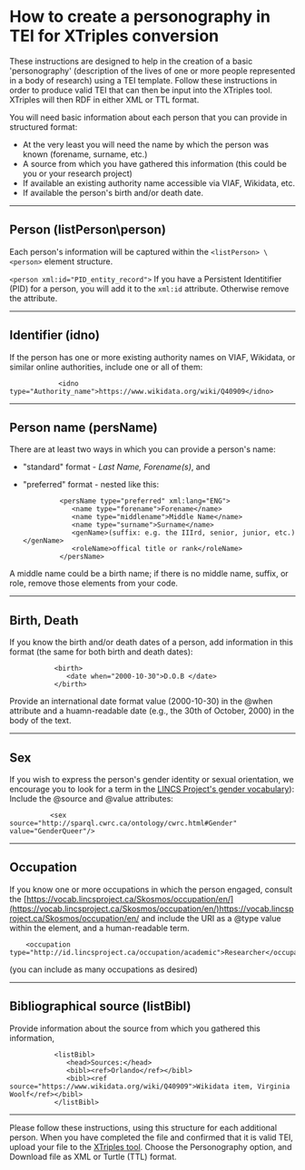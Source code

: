 # How to create a personography in TEI for XTriples conversion

These instructions are designed to help in the creation of a basic 'personography' (description of the lives of one or more people represented in a body of research) using a TEI template. Follow these instructions in order to produce valid TEI that can then be input into the XTriples tool. XTriples will then RDF in either XML or TTL format. 

You will need basic information about each person that you can provide in structured format:
* At the very least you will need the name by which the person was known (forename, surname, etc.)
* A source from which you have gathered this information (this could be you or your research project)
* If available an existing authority name accessible via VIAF, Wikidata, etc.
* If available the person's birth and/or death date.

----------

## Person (listPerson\person)
Each person's information will be captured within the `<listPerson> \ <person>` element structure.

`<person xml:id="PID_entity_record">`
If you have a Persistent Identitifier (PID) for a person, you will add it to the `xml:id` attribute. Otherwise remove the attribute. 

----------


## Identifier (idno)

If the person has one or more existing authority names on VIAF, Wikidata, or similar online authorities, include one or all of them:

                <idno type="Authority_name">https://www.wikidata.org/wiki/Q40909</idno>

----------

## Person name (persName)
There are at least two ways in which you can provide a person's name:
* "standard" format - *Last Name, Forename(s)*, and
* "preferred" format - nested like this:

               <persName type="preferred" xml:lang="ENG">
                  <name type="forename">Forename</name>
                  <name type="middlename">Middle Name</name>
                  <name type="surname">Surname</name>
                  <genName>(suffix: e.g. the IIIrd, senior, junior, etc.)</genName>
                  <roleName>offical title or rank</roleName>
               </persName>
 
A middle name could be a birth name; if there is no middle name, suffix, or role, remove those elements from your code.


----------

## Birth, Death 
If you know the birth and/or death dates of a person, add information in this format (the same for both birth and death dates):

               <birth>
                  <date when="2000-10-30">D.O.B </date>
               </birth>

Provide  an international date format value (2000-10-30) in the @when attribute and a huamn-readable date (e.g., the 30th of October, 2000) in the body of the text.

----------
## Sex
If you wish to express the person's gender identity or sexual orientation, we encourage you to look for a term in the [LINCS Project's gender vocabulary](https://vocab.lincsproject.ca/Skosmos/cwrc/en/page/Gender)): 
Include the @source and @value attributes:

              <sex source="http://sparql.cwrc.ca/ontology/cwrc.html#Gender" value="GenderQueer"/>


----------
## Occupation
If you know one or more occupations in which the person engaged, consult the 
[https://vocab.lincsproject.ca/Skosmos/occupation/en/](https://vocab.lincsproject.ca/Skosmos/occupation/en/)https://vocab.lincsproject.ca/Skosmos/occupation/en/ and include the URI as a @type value within the element, and a human-readable term.

        <occupation type="http://id.lincsproject.ca/occupation/academic">Researcher</occupation>

(you can include as many occupations as desired)

----------
## Bibliographical source (listBibl)
Provide information about the source from which you gathered this information, 

               <listBibl>
                  <head>Sources:</head>
                  <bibl><ref>Orlando</ref></bibl>
                  <bibl><ref source="https://www.wikidata.org/wiki/Q40909">Wikidata item, Virginia Woolf</ref></bibl>
               </listBibl>


----------

Please follow these instructions, using this structure for each additional person. When you have completed the file and confirmed that it is valid TEI, upload your file to the [XTriples tool](https://app.xtriples.stage.lincsproject.ca/exist/apps/xtriples/index.html). Choose the Personography option, and Download file as XML or Turtle (TTL) format.